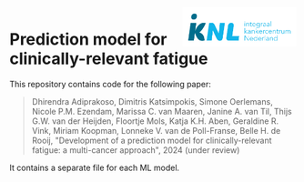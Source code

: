 <img src="https://github.com/IKNL/guidelines/blob/master/resources/logos/iknl_nl.png?raw=true" width=200 align="right">

# Prediction model for clinically-relevant fatigue

This repository contains code for the following paper: 

> Dhirendra Adiprakoso, Dimitris Katsimpokis, Simone Oerlemans, Nicole P.M. Ezendam, Marissa C. van Maaren, Janine A. van Til, Thijs G.W. van der Heijden, Floortje Mols, Katja K.H. Aben, Geraldine R. Vink, Miriam Koopman, Lonneke V. van de Poll-Franse, Belle H. de Rooij, "Development of a prediction model for clinically-relevant fatigue: a multi-cancer approach", 2024 (under review)

It contains a separate file for each ML model.
